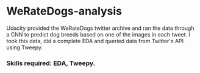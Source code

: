 # WeRateDogs-analysis
Udacity provided the WeRateDogs twitter archive and ran the data through a CNN to predict dog breeds based on one of the images in each tweet. I took this data, did a complete EDA and queried data from Twitter's API using Tweepy. 

### Skills required: EDA, Tweepy.


